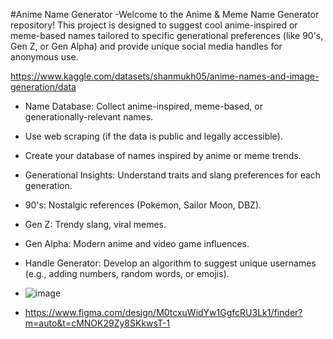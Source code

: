 #Anime  Name Generator
-Welcome to the Anime & Meme Name Generator repository! This project is designed to suggest cool anime-inspired or meme-based names tailored to specific generational preferences (like 90's, Gen Z, or Gen Alpha) and provide unique social media handles for anonymous use.


https://www.kaggle.com/datasets/shanmukh05/anime-names-and-image-generation/data


- Name Database: Collect anime-inspired, meme-based, or generationally-relevant names.
- Use web scraping (if the data is public and legally accessible).
- Create your database of names inspired by anime or meme trends.
- Generational Insights: Understand traits and slang preferences for each generation.
- 90's: Nostalgic references (Pokémon, Sailor Moon, DBZ).
- Gen Z: Trendy slang, viral memes.
- Gen Alpha: Modern anime and video game influences.
- Handle Generator: Develop an algorithm to suggest unique usernames (e.g., adding numbers, random words, or emojis).

- ![image](https://github.com/user-attachments/assets/88773cd7-bc66-4943-90ec-8d5f550b806e)
- https://www.figma.com/design/M0tcxuWidYw1GgfcRU3Lk1/finder?m=auto&t=cMNOK29Zy8SKkwsT-1

